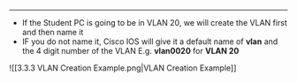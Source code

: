 
---
- If the Student PC is going to be in VLAN 20, we will create the VLAN first and then name it
- IF you do not name it, Cisco IOS will give it a default name of **vlan** and the 4 digit number of the VLAN
	  E.g. **vlan0020** for **VLAN 20**

![[3.3.3 VLAN Creation Example.png|VLAN Creation Example]]